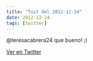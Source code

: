 ```yaml
---
title: "Tuit del 2012-12-24"
date: 2012-12-24
tags: [twitter]
---
```


@teresacabrera24 que bueno! ;)



[Ver en Twitter](https://twitter.com/i/web/status/283202458803642368)
